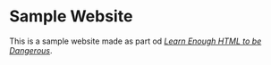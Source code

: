 # Sample Website

This is a sample website made as part od [_Learn Enough HTML to be Dangerous_](http://learnenough.com/html-tutorial).
